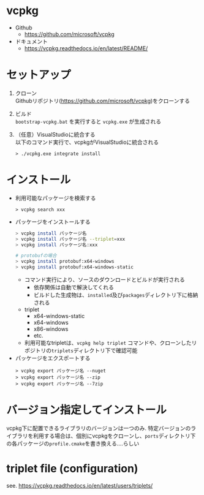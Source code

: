 # vcpkg

- Github
    - https://github.com/microsoft/vcpkg
- ドキュメント
    - https://vcpkg.readthedocs.io/en/latest/README/

# セットアップ

1. クローン  
    Githubリポジトリ(https://github.com/microsoft/vcpkg)をクローンする

1. ビルド  
    `bootstrap-vcpkg.bat` を実行すると `vcpkg.exe` が生成される

1. （任意）VisualStudioに統合する  
    以下のコマンド実行で、vcpkgがVisualStudioに統合される
    ```
    > ./vcpkg.exe integrate install
    ```

# インストール

- 利用可能なパッケージを検索する
    ```
    > vcpkg search xxx
    ```
- パッケージをインストールする
    ```sh
    > vcpkg install パッケージ名
    > vcpkg install パッケージ名 --triplet=xxx
    > vcpkg install パッケージ名:xxx

    # protobufの場合
    > vcpkg install protobuf:x64-windows
    > vcpkg install protobuf:x64-windows-static
    ```
    - コマンド実行により、ソースのダウンロードとビルドが実行される
        - 依存関係は自動で解決してくれる
        - ビルドした生成物は、`installed`及び`packages`ディレクトリ下に格納される
    - triplet
        - x64-windows-static
        - x64-windows
        - x86-windows
        - etc.
    - 利用可能なtripletは、`vcpkg help triplet` コマンドや、クローンしたリポジトリの`triplets`ディレクトリ下で確認可能
- パッケージをエクスポートする
    ```
    > vcpkg export パッケージ名 --nuget
    > vcpkg export パッケージ名 --zip
    > vcpkg export パッケージ名 --7zip
    ```

# バージョン指定してインストール

vcpkg下に配置できるライブラリのバージョンは一つのみ.
特定バージョンのライブラリを利用する場合は、個別にvcpkgをクローンし、`ports`ディレクトリ下の各パッケージの`profile.cmake`を書き換える....らしい

# triplet file (configuration)

see. https://vcpkg.readthedocs.io/en/latest/users/triplets/


